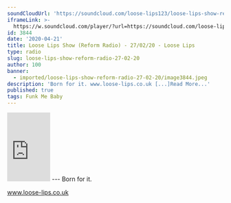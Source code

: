 ```yaml
---
soundCloudUrl: 'https://soundcloud.com/loose-lips123/loose-lips-show-reform-radio-27022020'
iframeLink: >-
  https://w.soundcloud.com/player/?url=https://soundcloud.com/loose-lips123/loose-lips-show-reform-radio-27022020&color=00aabb&auto_play=false&hide_related=false&show_comments=true&show_user=true&show_reposts=false
id: 3844
date: '2020-04-21'
title: Loose Lips Show (Reform Radio) - 27/02/20 - Loose Lips
type: radio
slug: loose-lips-show-reform-radio-27-02-20
author: 100
banner:
  - imported/loose-lips-show-reform-radio-27-02-20/image3844.jpeg
description: 'Born for it. www.loose-lips.co.uk [...]Read More...'
published: true
tags: Funk Me Baby
---
```

<iframe id="sc-widget" title="title" width="100" height="160" scrolling="no" frameborder="yes" allow="autoplay" src="https://w.soundcloud.com/player/?url=https://soundcloud.com/loose-lips123/loose-lips-show-reform-radio-27022020&amp;color=00aabb&amp;auto_play=false&amp;hide_related=false&amp;show_comments=true&amp;show_user=true&amp;show_reposts=false"></iframe>
---
Born for it.

www.loose-lips.co.uk